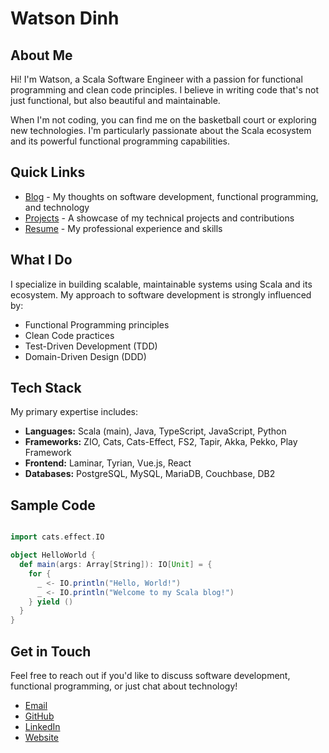 # Watson Dinh

## About Me

Hi! I'm Watson, a Scala Software Engineer with a passion for functional programming and clean code principles.
I believe in writing code that's not just functional, but also beautiful and maintainable.

When I'm not coding, you can find me on the basketball court or exploring new technologies.
I'm particularly passionate about the Scala ecosystem and its powerful functional programming capabilities.

## Quick Links

- [Blog](https://blog.w47s0n.com) - My thoughts on software development, functional programming, and technology
- [Projects](https://dev.w47s0n.com) - A showcase of my technical projects and contributions
- [Resume](https://resume.w47s0n.com) - My professional experience and skills

## What I Do

I specialize in building scalable, maintainable systems using Scala and its ecosystem. My approach to software development is strongly influenced by:

- Functional Programming principles
- Clean Code practices
- Test-Driven Development (TDD)
- Domain-Driven Design (DDD)

## Tech Stack

My primary expertise includes:

- **Languages:** Scala (main), Java, TypeScript, JavaScript, Python
- **Frameworks:** ZIO, Cats, Cats-Effect, FS2, Tapir, Akka, Pekko, Play Framework
- **Frontend:** Laminar, Tyrian, Vue.js, React
- **Databases:** PostgreSQL, MySQL, MariaDB, Couchbase, DB2

## Sample Code

```scala

import cats.effect.IO

object HelloWorld {
  def main(args: Array[String]): IO[Unit] = {
    for {
      _ <- IO.println("Hello, World!")
      _ <- IO.println("Welcome to my Scala blog!")
    } yield ()
  }
}
```

## Get in Touch

Feel free to reach out if you'd like to discuss software development, functional programming, or just chat about technology!

- [Email](mailto:Mr.kurro@gmail.com)
- [GitHub](https://github.com/linux-root)
- [LinkedIn](https://www.linkedin.com/in/user777)
- [Website](https://w47s0n.com)
